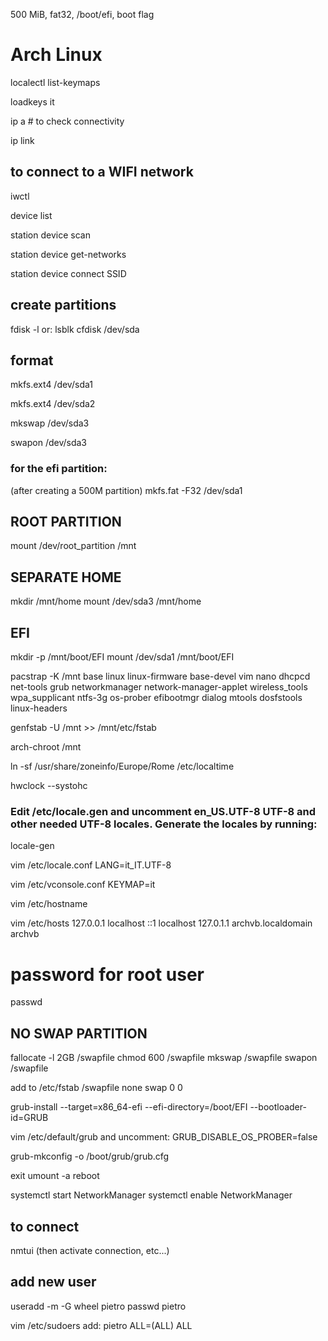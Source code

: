500 MiB, fat32, /boot/efi, boot flag

# Arch Linux 

localectl list-keymaps

loadkeys it

ip a # to check connectivity

ip link

## to connect to a WIFI network
iwctl

device list

station device scan

station device get-networks

station device connect SSID

## create partitions
fdisk -l
or: lsblk
cfdisk /dev/sda

## format
mkfs.ext4 /dev/sda1

mkfs.ext4 /dev/sda2

mkswap /dev/sda3

swapon /dev/sda3

### for the efi partition:
(after creating a 500M partition)
mkfs.fat -F32 /dev/sda1

## ROOT PARTITION
mount /dev/root_partition /mnt

## SEPARATE HOME
mkdir /mnt/home
mount /dev/sda3 /mnt/home

## EFI
mkdir -p /mnt/boot/EFI
mount /dev/sda1 /mnt/boot/EFI

pacstrap -K /mnt base linux linux-firmware base-devel vim nano dhcpcd net-tools grub networkmanager network-manager-applet wireless_tools wpa_supplicant ntfs-3g os-prober efibootmgr dialog mtools dosfstools linux-headers

genfstab -U /mnt >> /mnt/etc/fstab

arch-chroot /mnt

ln -sf /usr/share/zoneinfo/Europe/Rome /etc/localtime

hwclock --systohc

### Edit /etc/locale.gen and uncomment en_US.UTF-8 UTF-8 and other needed UTF-8 locales. Generate the locales by running: 
locale-gen

vim /etc/locale.conf
LANG=it_IT.UTF-8

vim /etc/vconsole.conf
KEYMAP=it

vim /etc/hostname

vim /etc/hosts
127.0.0.1 localhost
::1 localhost
127.0.1.1 archvb.localdomain archvb

# password for root user
passwd

## NO SWAP PARTITION
fallocate -l 2GB /swapfile
chmod 600 /swapfile
mkswap /swapfile
swapon /swapfile

add to /etc/fstab
/swapfile none swap 0 0 

grub-install --target=x86_64-efi --efi-directory=/boot/EFI --bootloader-id=GRUB

vim /etc/default/grub
and uncomment: GRUB_DISABLE_OS_PROBER=false

grub-mkconfig -o /boot/grub/grub.cfg

exit
umount -a
reboot

systemctl start NetworkManager
systemctl enable NetworkManager

## to connect
nmtui
(then activate connection, etc...)

## add new user
useradd -m -G wheel pietro
passwd pietro

vim /etc/sudoers
add: pietro ALL=(ALL) ALL
